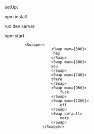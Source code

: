 setUp: 

npm install

run dev server:

npm start

             <Swapper>
                         <Swap max={300}>
                          hey
                         </Swap>
                         <Swap max={600}>
                         you
                         </Swap>
                         <Swap max={740}>
                         there
                         </Swap>
                         <Swap max={960}>
                             fuck 
                         </Swap>
                         <Swap max={1200}>
                             off
                         </Swap>
                         <Swap default>
                             mate
                         </Swap>
                     </Swapper>